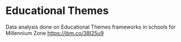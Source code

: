 # Educational Themes
Data analysis done on Educational Themes frameworks in schools for Millennium Zone
https://ibm.co/38I25u9
